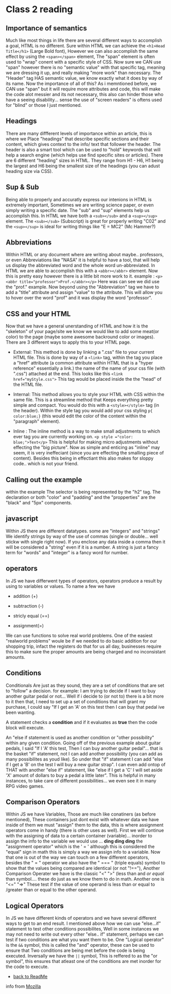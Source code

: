 
# Class 2 reading

## Importance of semantics

Much like most things in life there are several different ways to accomplish a goal, HTML is no different. Sure within HTML we can achieve the  ``<h1>Head Title</h1>``  (Large Bold font), However we can also accomplish the same effect by using the ``<span></span>`` element, The "span" element is often used to "wrap" conent with a specific style of CSS. Now sure we CAN use "span" however there is no "semantic value" with that specific tag, meaning we are dressing it up, and really making "more work" than necessary. The "Header" tag HAS semantic value, we know exactly what it does by way of its name. Now the importance of all of this? As i memntioned before, we CAN use "span" but it will require more attributes and code, this will make the code alot messier and its not necessary, this also can hinder those who have a seeing disability... sense the use of "screen readers" is oftens used for "blind" or those I just mentioned.

## Headings

There are many diffferent levels of importance within an article, this is where we Place "headings" that describe specific sections and their content, which gives context to the info/ text that follower the header. The header is also a smart tool which can be used to "hold" keywords that will help a search engine (which helps use find specific sites or articles).
 There are 6 different "heading" sizes in HTML. They range from H1 - H6, H1 being the largest and H6 being the smallest size of the headings (you can adust heading size via CSS).

## Sup & Sub

Being able to properly and accuratly express our intenions in HTML is extremely important, Sometimes we are writing science paper, or even simply writing a specific date. The "sub" and "sup" elements help us accomplish this.
In HTML we have both a ``<sub></sub>`` and a ``<sup></sup>`` element. The ``<sub></sub>`` (Subscript) is great for properly writing  "C02" and the ``<sup></sup>`` is ideal for writing things like "E = MC2" (Mc Hammer?)

## Abbreviations

Within HTML or any document where are writing about maybe.. professors, or even Abbreviations like "NASA" it is helpful to have a tool, that will help us display the abbreviated word and the whole word un-abbreviated. In HTML we are able to accomplish this with a ``<abbr></abbr>`` element. Now this is pretty easy however there is a little bit more work to it.
example : ``<p><abbr title="professor">Prof.</abbr></p>`` Here was can see we did use the "prof." example. Now beyond using the "Abbreviation" tag we have to add a "title" attribute and assign  "value" to the attribute. This will allow you to hover over the word "prof" and it was display the word "professor".

## CSS and your HTML

Now that we have a general unerstanding of HTML and how it is the "skeleton" of your page/site we know we would like to add some meat(or color) to the page (maybe some awesome backround color or images). There are 3 different ways to apply this to your HTML page.

- External: This method is done by linking a ".css" file to your current HTML file. This is done by way of a ``<link>`` tag, within the tag you place a "href" attribute (a common attribute within HTML that is a "hyper reference" essentially a link.) the name of the name of your css file (with ".css") attached at the end. This looks like this ``<link href="myStyle.css">`` This tag would be placed inside the the "head" of the HTML file.

- Internal: This method allows you to style your HTML with CSS within the same file. This is a streamline method that Keeps everything pretty simple and compact. You would do this with a ``<style></style>`` tag  (in the header). Within the style tag you would add your css styling ``p{ color:blue;}`` (this would edit the color of the content within the "paragraph" element).

- Inline : The inline method is a way to make small adjustments to which ever tag you are currently working on. ``<p style ="color: blue;">Text</p>`` This is helpful for making micro adjustments without effecting the "big picture". Now as simple and enticing as "inline" may seem, it is very ineffeciant (since you are effecting the smalling piece of content). Besides this being in effectiant this also makes for sloppy code.. which is not your friend.

## Calling out the example

within the example The selector is being represented by the "h2" tag. The declaration or both "color" and "padding" and the "propperties" are the "black" and "5px" components.

## javascript

 Within JS there are different datatypes. some are "integers" and "strings" We identify strings by way of the use of commas (single or double... well stickw with single right now). If you enclose any data inside a comma then it will be considered a "string" even if it is a number. A string is just a fancy term for "words" and "integer" is a fancy word for number.

## operators

 In JS we have differwent types of operators, operators produce a result by using to variables or values. To name a few we have

- addition (+)

- subtraction (-)

- stricly equal (==)

- assignment(=)

 We can use functions to solve real world problems. One of the easiest "realworld problems" woule be if we needed to do basic addition for our shopping trip, infact the registers do that for us all day, businesses require this to make sure the proper amounts are being charged and no inconsistant amounts.

## Conditions

Conditionals Are just as they sound, they are a set of conditions that are set to "follow" a decision. for example: I am trying to decide if I want to buy another guitar pedal or not... Well if i decide to (or not to) there is a bit more to it then that, I need to set up a set of conditions that will grant my purchase, I could say "If I get an 'A' on this test then I can buy that pedal ive been wanting.

A statement checks a **condition** and if it evaluates as **true** then the code block will execute.

An "else if statement is used as another condition or "other possibility" within any given condition. Going off of the previous example about guitar pedals, I said "If I 'A' this test, Then I can buy another guitar pedal"... that is the basket "if" statement, not I can add another possibility (you can add as many possibilites as youd like). So under that "if" statement I can add "else if I get a 'B' on the test I will buy a new guitar strap". I can even add ontop of THAT with another "else if" statement, like "else if I get a 'C' I will set aside 'X' amount of dollars to buy a pedal a little later". This is helpful in many instances, to take care of different possibilities... we even see it in many RPG video games.

## Comparison Operators

Within JS we have Variables, Those are much like conatiners (as before mentioned), These containers just dont exist with whatever data we have inside of them we must "assign" them to the data, this is where assignment operators come in handy (there is other uses as well). First we will continue with the assigning of data to a certain container (variable)... inorder to assign the info to the variable we would use ... **ding ding ding** the "assignment operator" which is the ' = ' although this is considered the "equal" sign in math this is simply a way we assign info to a variable. Now that one is out of the way we can touch on a few different operators, besides the " = " operator we also have the " === " (triple equals) symbol to show that the values being compared are identical (or not "!=="), Another Comparison Operater we have is the classic "<" ">" (less than and *or equal* than symbol.... these do just as we know them to do in math. Another one is "<=" "=>" These test if the value of one operand is less than or equal to /greater than or equal to the other operand.

## Logical Operators

In JS we have different kinds of operators and we have several different ways to get to an end result. I mentioned above how we can use "else...if" statement to test other conditions possibilites, Well in some instances we may not need to write out every other "else.. if" statement, perhaps we can test if two conditions are what you want them to be. One "Logical operator" is the ``&&`` symbol, this is called the "and" operator, these can be used to ensure that Two conditions are being met before the code is being executed. Inversally we have the ``||`` symbol, This is reffered to as the "or symbol", this ensures that atleast one of the conditions are met inorder for the code to execute.

- [back to ReadMe](README.md)

info from [Mozilla](https://developer.mozilla.org/en-US/docs/Learn/JavaScript/Building_blocks/conditionals)
